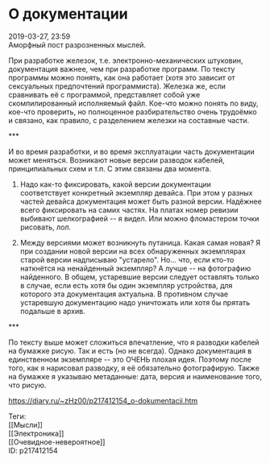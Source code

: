 О документации
===============

   
 2019-03-27, 23:59   
  Аморфный пост разрозненных мыслей.   
   
 При разработке железок, т.е. электронно-механических штуковин, документация важнее, чем при разработке программ. По тексту программы можно понять, как она работает (хотя это зависит от сексуальных предпочтений программиста). Железка же, если сравнивать её с программой, представляет собой уже скомпилированный исполняемый файл. Кое-что можно понять по виду, кое-что проверить, но полноценное разбирательство очень трудоёмко и связано, как правило, с разделением железки на составные части.   
   
 \*\*\*   
   
 И во время разработки, и во время эксплуатации часть документации может меняться. Возникают новые версии разводок кабелей, принципиальных схем и т.п. С этим связаны два момента.   
 1. Надо как-то фиксировать, какой версии документации соответствует конкретный экземпляр девайса. При этом у разных частей девайса документация может быть разной версии. Надёжнее всего фиксировать на самих частях. На платах номер ревизии выбивают шелкографией -- я видел. Или можно фломастером точки рисовать, лол.   
   
 2. Между версиями может возникнуть путаница. Какая самая новая? Я при создании новой версии на всех обнаруженных экземплярах старой версии надписываю "устарело". Но... что, если кто-то наткнётся на ненайденный экземпляр? А лучше -- на фотографию найденного. В общем, устаревшие версии следует оставлять только в случае, если есть хотя бы один экземпляр устройства, для которого эта документация актуальна. В противном случае устаревшую документацию надо уничтожать или хотя бы прятать подальше в архив.   
   
 \*\*\*   
   
 По тексту выше может сложиться впечатление, что я разводки кабелей на бумажке рисую. Так и есть (но не всегда). Однако документация в единственном экземпляре -- это ОЧЕНЬ плохая идея. Поэтому после того, как я нарисовал разводку, я её обязательно фотографирую. Также на бумажке я указываю метаданные: дата, версия и наименование того, что рисую.   
    
 <https://diary.ru/~zHz00/p217412154_o-dokumentacii.htm>   
   
 Теги:   
 [[Мысли]]   
 [[Электроника]]   
 [[Очевидное-невероятное]]   
 ID: p217412154